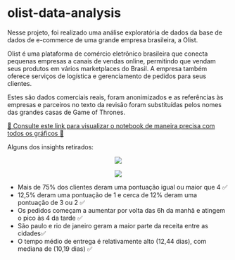# olist-data-analysis

Nesse projeto, foi realizado uma análise exploratória de dados da base de dados de e-commerce de uma grande empresa brasileira, a Olist.

Olist é uma plataforma de comércio eletrônico brasileira que conecta pequenas empresas a canais de vendas online, permitindo que vendam seus produtos em vários marketplaces do Brasil. A empresa também oferece serviços de logística e gerenciamento de pedidos para seus clientes.

Estes são dados comerciais reais, foram anonimizados e as referências às empresas e parceiros no texto da revisão foram substituídas pelos nomes das grandes casas de Game of Thrones.

<a href="https://nbviewer.org/github/math3usvalenca/machine-learning-no-combate-a-evasao-estudantil/blob/main/analise-de-dados-estudantis/AED.ipynb" target="_blank" >:rocket: Consulte este link para visualizar o notebook de maneira precisa com todos os gráficos :rocket:</a>


Alguns dos insights retirados:

<p align="center">
  <img src="https://res.cloudinary.com/dxwvax3zv/image/upload/v1685222224/newplot_10_tzmprd.png"/>
</p>


<p align="center">
  <img src="https://res.cloudinary.com/dxwvax3zv/image/upload/v1685222224/newplot_9_qdi92d.png"/>
</p>


- Mais de 75% dos clientes deram uma pontuação igual ou maior que 4 ✅
- 12,5% deram uma pontuação de 1 e cerca de 12% deram uma pontuação de 3 ou 2 ✅
- Os pedidos começam a aumentar por volta das 6h da manhã e atingem o pico às 4 da tarde ✅
- São paulo e rio de janeiro geram a maior parte da receita entre as cidades✅
- O tempo médio de entrega é relativamente alto (12,44 dias), com mediana de (10,19 dias) ✅

